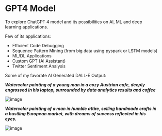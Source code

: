 # GPT4 Model
To explore ChatGPT 4 model and its possibilities on AI, ML and deep learning applications. 

Few of its applications:
- Efficient Code Debugging
- Sequence Pattern Mining (from big data using pyspark or LSTM models)
- ML/DL Applications
- Custom GPT (AI Assistant)
- Twitter Sentiment Analysis
  


Some of my favorate AI Generated DALL-E Output:

**_Watercolor painting of a young man in a cozy Austrian cafe, deeply engrossed in his laptop, surrounded by data analytics results and coffee_**

![image](https://github.com/vivekanandpkr/GPT4-Model/assets/21027388/1d48f0cc-e937-4d59-b01a-cd8bc8ff9cf5)




**_Watercolor painting of a man in humble attire, selling handmade crafts in a bustling European market, with dreams of success reflected in his eyes._**

![image](https://github.com/vivekanandpkr/GPT4-Model/assets/21027388/a6ea6910-1525-4b82-8e53-3d3d9878965d)


